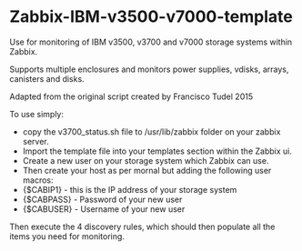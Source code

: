 # Zabbix-IBM-v3500-v7000-template
Use for monitoring of IBM v3500, v3700 and v7000 storage systems within Zabbix.

Supports multiple enclosures and monitors power supplies, vdisks, arrays, canisters and disks.

Adapted from the original script created by Francisco Tudel 2015

To use simply:
* copy the v3700_status.sh file to /usr/lib/zabbix folder on your zabbix server.
* Import the template file into your templates section within the Zabbix ui.
* Create a new user on your storage system which Zabbix can use.
* Then create your host as per mornal but adding the following user macros:
* {$CABIP1} - this is the IP address of your storage system
* {$CABPASS} - Password of your new user
* {$CABUSER} - Username of your new user

Then execute the 4 discovery rules, which should then populate all the items you need for monitoring.
